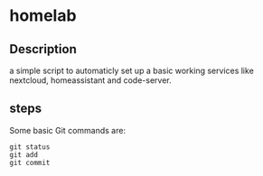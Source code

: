 # homelab
## Description
a simple script to automaticly set up a basic working services like nextcloud, homeassistant and code-server.
## steps
Some basic Git commands are:
```
git status
git add
git commit
```
